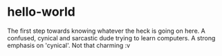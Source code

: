 # hello-world
The first step towards knowing whatever the heck is going on here. 
A confused, cynical and sarcastic dude trying to learn computers. A strong emphasis on 'cynical'. Not that charming :v 
